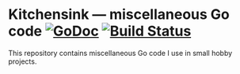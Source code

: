 # Kitchensink — miscellaneous Go code [![GoDoc](https://godoc.org/github.com/frankbraun/kitchensink?status.png)](http://godoc.org/github.com/frankbraun/kitchensink) [![Build Status](https://travis-ci.org/frankbraun/kitchensink.png)](https://travis-ci.org/frankbraun/kitchensink)

This repository contains miscellaneous Go code I use in small hobby projects.
